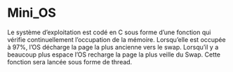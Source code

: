 # Mini_OS

Le système d’exploitation est codé en C sous forme d’une fonction qui vérifie continuellement l’occupation de la mémoire. Lorsqu’elle est occupée à 97%, l’OS décharge la page la plus ancienne vers le swap. Lorsqu’il y a beaucoup plus espace l’OS recharge la page la plus veille du Swap. Cette fonction sera lancée sous forme de thread. 
